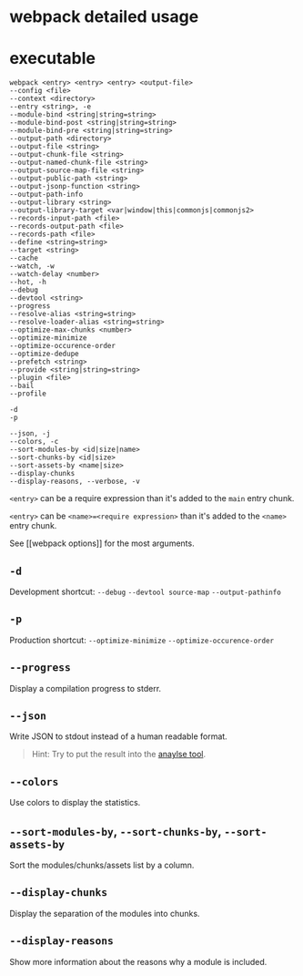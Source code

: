 # webpack detailed usage

# executable

```
webpack <entry> <entry> <entry> <output-file>
--config <file>
--context <directory>
--entry <string>, -e
--module-bind <string|string=string>
--module-bind-post <string|string=string>
--module-bind-pre <string|string=string>
--output-path <directory>
--output-file <string>
--output-chunk-file <string>
--output-named-chunk-file <string>
--output-source-map-file <string>
--output-public-path <string>
--output-jsonp-function <string>
--output-path-info
--output-library <string>
--output-library-target <var|window|this|commonjs|commonjs2>
--records-input-path <file>
--records-output-path <file>
--records-path <file>
--define <string=string>
--target <string>
--cache
--watch, -w
--watch-delay <number>
--hot, -h
--debug
--devtool <string>
--progress
--resolve-alias <string=string>
--resolve-loader-alias <string=string>
--optimize-max-chunks <number>
--optimize-minimize
--optimize-occurence-order
--optimize-dedupe
--prefetch <string>
--provide <string|string=string>
--plugin <file>
--bail
--profile

-d
-p

--json, -j
--colors, -c
--sort-modules-by <id|size|name>
--sort-chunks-by <id|size>
--sort-assets-by <name|size>
--display-chunks
--display-reasons, --verbose, -v
```

`<entry>` can be a require expression than it's added to the `main` entry chunk.

`<entry>` can be `<name>=<require expression>` than it's added to the `<name>` entry chunk.

See [[webpack options]] for the most arguments.

## `-d`

Development shortcut: `--debug` `--devtool source-map` `--output-pathinfo`

## `-p`

Production shortcut: `--optimize-minimize` `--optimize-occurence-order`

## `--progress`

Display a compilation progress to stderr.

## `--json`

Write JSON to stdout instead of a human readable format.

> Hint: Try to put the result into the [anaylse tool](http://webpack.github.com/analyse).

## `--colors`

Use colors to display the statistics.

## `--sort-modules-by`, `--sort-chunks-by`, `--sort-assets-by`

Sort the modules/chunks/assets list by a column.

## `--display-chunks`

Display the separation of the modules into chunks.

## `--display-reasons`

Show more information about the reasons why a module is included.